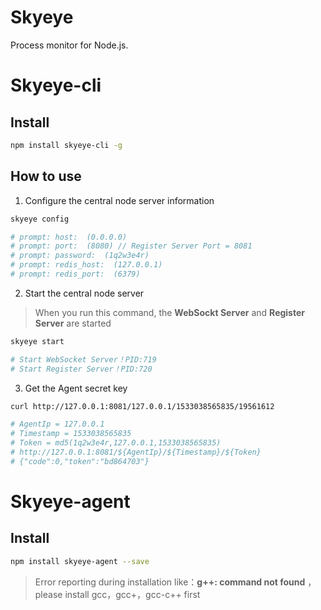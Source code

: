 Skyeye
=========================
Process monitor for Node.js.

# Skyeye-cli

## Install

```bash
npm install skyeye-cli -g
```

## How to use
1. Configure the central node server information

```bash
skyeye config

# prompt: host:  (0.0.0.0) 
# prompt: port:  (8080) // Register Server Port = 8081
# prompt: password:  (1q2w3e4r) 
# prompt: redis_host:  (127.0.0.1) 
# prompt: redis_port:  (6379) 
```

2. Start the central node server
> When you run this command, the **WebSockt Server** and **Register Server** are started

```bash
skyeye start

# Start WebSocket Server！PID:719
# Start Register Server！PID:720
```

3. Get the Agent secret key

```bash
curl http://127.0.0.1:8081/127.0.0.1/1533038565835/19561612

# AgentIp = 127.0.0.1
# Timestamp = 1533038565835
# Token = md5(1q2w3e4r,127.0.0.1,1533038565835)
# http://127.0.0.1:8081/${AgentIp}/${Timestamp}/${Token}
# {"code":0,"token":"bd864703"}
```

# Skyeye-agent

## Install

```bash
npm install skyeye-agent --save
```

> Error reporting during installation like：**g++: command not found** ，please install gcc，gcc+，gcc-c++ first